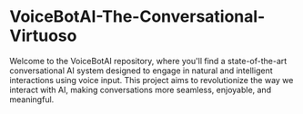 # VoiceBotAI-The-Conversational-Virtuoso
Welcome to the VoiceBotAI repository, where you'll find a state-of-the-art conversational AI system designed to engage in natural and intelligent interactions using voice input. This project aims to revolutionize the way we interact with AI, making conversations more seamless, enjoyable, and meaningful.
